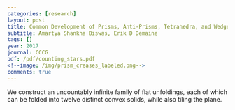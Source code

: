 ```yaml
---
categories: [research]
layout: post
title: Common Development of Prisms, Anti-Prisms, Tetrahedra, and Wedges
subtitle: Amartya Shankha Biswas, Erik D Demaine
tags: []
year: 2017
journal: CCCG
pdf: /pdf/counting_stars.pdf
<!--image: /img/prism_creases_labeled.png-->
comments: true
---
```


We construct an uncountably infinite family of flat unfoldings, each of which can be folded into twelve distinct convex solids, while also tiling the plane.
